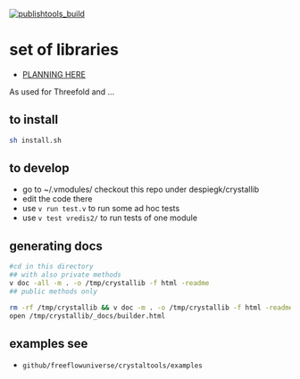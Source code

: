 [![publishtools_build](https://github.com/freeflowuniverse/crystallib/actions/workflows/publishtools_build.yml/badge.svg)](https://github.com/freeflowuniverse/crystallib/actions/workflows/publishtools_build.yml)

# set of libraries

- [PLANNING HERE](https://circles.threefold.me/project/despiegk-product_publisher/issues)

As used for Threefold and ...

## to install

```bash
sh install.sh
```

## to develop

- go to ~/.vmodules/ checkout this repo under despiegk/crystallib
- edit the code there
- use `v run test.v` to run some ad hoc tests
- use `v test vredis2/` to run tests of one module

## generating docs

```bash
#cd in this directory
## with also private methods
v doc -all -m . -o /tmp/crystallib -f html -readme
## public methods only

rm -rf /tmp/crystallib && v doc -m . -o /tmp/crystallib -f html -readme
open /tmp/crystallib/_docs/builder.html
```

## examples see

- ```github/freeflowuniverse/crystaltools/examples```


